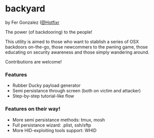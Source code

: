 # backyard

by Fer Gonzalez ([@Hotfixr](https://twitter.com/Hotfixr)

The power (of backdooring) to the people!

This utility is aimed to those who want to stablish a 
series of OSX backdoors on-the-go, those newcommers to
the pwning game, those educating on security awareness
and those simply wandering around. 

Contributions are welcome!

### Features

  - Rubber Ducky payload generator
  - Semi persistance through screen (both on victim and attacker)
  - Step-by-step tutorial-like flow

### Features on their way!

  - More semi persistance methods: tmux, mosh
  - Full persistance wizard: .plist, ssh/sftp
  - More HID-exploiting tools support: WHID
